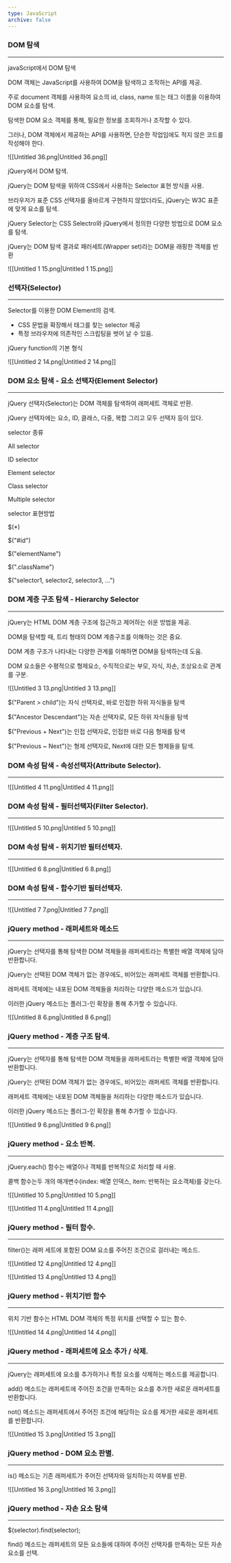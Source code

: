 ```yaml
---
type: JavaScript
archive: false
---
```

### DOM 탐색

---

javaScript에서 DOM 탐색

DOM 객체는 JavaScript를 사용하여 DOM을 탐색하고 조작하는 API를 제공.

주로 document 객체를 사용하여 요소의 id, class, name 또는 태그 이름을 이용하여 DOM 요소를 탐색.

탐색한 DOM 요소 객체를 통해, 필요한 정보를 조회하거나 조작할 수 있다.

그러나, DOM 객체에서 제공하는 API를 사용하면, 단순한 작업임에도 적지 않은 코드를 작성해야 한다.

![[Untitled 36.png|Untitled 36.png]]

  

jQuery에서 DOM 탐색.

jQuery는 DOM 탐색을 위하여 CSS에서 사용하는 Selector 표현 방식을 사용.

브라우저가 표준 CSS 선택자를 올바르게 구현하지 않았더라도, jQuery는 W3C 표준에 맞게 요소를 탐색.

jQuery Selector는 CSS Selectro와 jQuery에서 정의한 다양한 방법으로 DOM 요소를 탐색.

jQuery는 DOM 탐색 결과로 패러세트(Wrapper set)라는 DOM을 래핑한 객체를 반환

![[Untitled 1 15.png|Untitled 1 15.png]]

  

### 선택자(Selector)

---

Selector를 이용한 DOM Element의 검색.

- CSS 문법을 확장해서 태그를 찾는 selector 제공
- 특정 브라우저에 의존적인 스크립팅을 벗어 날 수 있음.

  

jQuery function의 기본 형식

![[Untitled 2 14.png|Untitled 2 14.png]]

  

### DOM 요소 탐색 - 요소 선택자(Element Selector)

---

jQuery 선택자(Selector)는 DOM 객체를 탐색하여 래퍼세트 객체로 반환.

jQuery 선택자에는 요소, ID, 클래스, 다중, 복합 그리고 모두 선택자 등이 있다.

selector 종류

All selector

ID selector

Element selector

Class selector

Multiple selector

selector 표현방법

$(*)

$("\#id")

$("elementName")

$(".className")

$("selector1, selector2, selector3, ...")

  

### DOM 계층 구조 탐색 - Hierarchy Selector

---

jQuery는 HTML DOM 계층 구조에 접근하고 제어하는 쉬운 방법을 제공.

DOM을 탐색할 때, 트리 형태의 DOM 계층구조를 이해하는 것은 중요.

DOM 계층 구조가 나타내는 다양한 관계를 이해하면 DOM을 탐색하는데 도움.

DOM 요소들은 수평적으로 형제요소, 수직적으로는 부모, 자식, 자손, 조상요소로 관계를 구분.

![[Untitled 3 13.png|Untitled 3 13.png]]

  

$("Parent > child")는 자식 선택자로, 바로 인접한 하위 자식들을 탐색

$("Ancestor Descendant")는 자손 선택자로, 모든 하위 자식들을 탐색

$("Previous + Next")는 인접 선택자로, 인접한 바로 다음 형재를 탐색

$("Previous ~ Next")는 형제 선택자로, Next에 대한 모든 형제들을 탐색.

  

### DOM 속성 탐색 - 속성선택자(Attribute Selector).

---

![[Untitled 4 11.png|Untitled 4 11.png]]

  

### DOM 속성 탐색 - 필터선택자(Filter Selector).

---

![[Untitled 5 10.png|Untitled 5 10.png]]

  

### DOM 속성 탐색 - 위치기반 필터선택자.

---

![[Untitled 6 8.png|Untitled 6 8.png]]

  

### DOM 속성 탐색 - 함수기반 필터선택자.

---

![[Untitled 7 7.png|Untitled 7 7.png]]

  

### jQuery method - 래퍼세트와 메소드

---

jQuery는 선택자를 통해 탐색한 DOM 객체들을 래퍼세트라는 특별한 배열 객체에 담아 반환합니다.

jQuery는 선택된 DOM 객체가 없는 경우에도, 비어있는 래퍼세트 객체를 반환합니다.

래퍼세트 객체에는 내포된 DOM 객체들을 처리하는 다양한 메소드가 있습니다.

이러한 jQuery 메소드는 플러그-인 확장을 통해 추가할 수 있습니다.

![[Untitled 8 6.png|Untitled 8 6.png]]

  

### jQuery method - 계층 구조 탐색.

---

jQuery는 선택자를 통해 탐색한 DOM 객체들을 래퍼세트라는 특별한 배열 객체에 담아 반환합니다.

jQuery는 선택된 DOM 객체가 없는 경우에도, 비어있는 래퍼세트 객체를 반환합니다.

래퍼세트 객체에는 내포된 DOM 객체들을 처리하는 다양한 메소드가 있습니다.

이러한 jQuery 메소드는 플러그-인 확장을 통해 추가할 수 있습니다.

![[Untitled 9 6.png|Untitled 9 6.png]]

  

### jQuery method - 요소 반복.

---

jQuery.each() 함수는 배열이나 객체를 반복적으로 처리할 때 사용.

콜백 함수는두 개의 매개변수(index: 배열 인덱스, item: 반복하는 요소객체)를 갖는다.

![[Untitled 10 5.png|Untitled 10 5.png]]

![[Untitled 11 4.png|Untitled 11 4.png]]

  

### jQuery method - 필터 함수.

---

filter()는 래퍼 세트에 포함된 DOM 요소를 주어진 조건으로 걸러내는 메소드.

![[Untitled 12 4.png|Untitled 12 4.png]]

![[Untitled 13 4.png|Untitled 13 4.png]]

  

### jQuery method - 위치기반 함수

---

위치 기반 함수는 HTML DOM 객체의 특정 위치를 선택할 수 있는 함수.

![[Untitled 14 4.png|Untitled 14 4.png]]

  

### jQuery method - 래퍼세트에 요소 추가 / 삭제.

---

jQuery는 래퍼세트에 요소를 추가하거나 특정 요소를 삭제하는 메소드를 제공합니다.

add() 메소드는 래퍼세트에 주어진 조건을 만족하는 요소를 추가한 새로운 래퍼세트를 반환합니다.

not() 메소드는 래퍼세트에서 주어진 조건에 해당하는 요소를 제거한 새로운 래퍼세트를 반환합니다.

![[Untitled 15 3.png|Untitled 15 3.png]]

  

### jQuery method - DOM 요소 판별.

---

is() 메소드는 기존 래퍼세트가 주어진 선택자와 일치하는지 여부를 반환.

![[Untitled 16 3.png|Untitled 16 3.png]]

  

### jQuery method - 자손 요소 탐색

---

$(selector).find(selector);

find() 메소드는 래퍼세트의 모든 요소들에 대하여 주어진 선택자를 만족하는 모든 자손 요소를 선택.